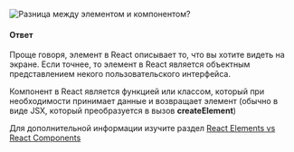![Разница между элементом и компонентом?](https://youtu.be/81yRgVQ1ciM?t=663)

#### Ответ

Проще говоря, элемент в React описывает то, что вы хотите видеть на экране. Если точнее, то элемент в React является объектным представлением некого пользовательского интерфейса.

Компонент в React является функцией или классом, который при необходимости принимает данные и возвращает элемент (обычно в виде JSX, который преобразуется в вызов **createElement**)

Для дополнительной информации изучите раздел [React Elements vs React Components](https://tylermcginnis.com/react-elements-vs-react-components/)